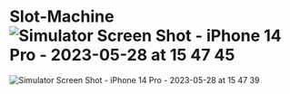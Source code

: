 # Slot-Machine![Simulator Screen Shot - iPhone 14 Pro - 2023-05-28 at 15 47 45](https://github.com/olagookundavid/Slot-Machine/assets/63510672/7b40204f-afa9-4e97-b726-12755fefde07)
![Simulator Screen Shot - iPhone 14 Pro - 2023-05-28 at 15 47 39](https://github.com/olagookundavid/Slot-Machine/assets/63510672/b65da5b0-6898-4b1b-baad-896dc7c2217b)
